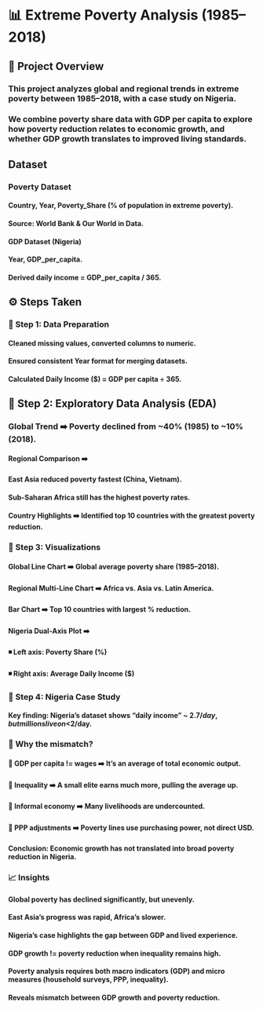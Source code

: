 #  📊 Extreme Poverty Analysis (1985–2018)
## 📌 Project Overview
### This project analyzes global and regional trends in extreme poverty between 1985–2018, with a case study on Nigeria.
### We combine poverty share data with GDP per capita to explore how poverty reduction relates to economic growth, and whether GDP growth translates to improved living standards.


## Dataset

### Poverty Dataset

#### Country, Year, Poverty_Share (% of population in extreme poverty).

#### Source: World Bank & Our World in Data.

#### GDP Dataset (Nigeria)

#### Year, GDP_per_capita.

#### Derived daily income = GDP_per_capita / 365.



## ⚙️ Steps Taken


### 🔹 Step 1: Data Preparation

#### Cleaned missing values, converted columns to numeric.

#### Ensured consistent Year format for merging datasets.

#### Calculated Daily Income ($) = GDP per capita ÷ 365.


## 🔹 Step 2: Exploratory Data Analysis (EDA)

### Global Trend ➡️ Poverty declined from ~40% (1985) to ~10% (2018).

#### Regional Comparison ➡️

#### East Asia reduced poverty fastest (China, Vietnam).

#### Sub-Saharan Africa still has the highest poverty rates.

#### Country Highlights ➡️ Identified top 10 countries with the greatest poverty reduction.


### 🔹 Step 3: Visualizations

#### Global Line Chart ➡️ Global average poverty share (1985–2018).

#### Regional Multi-Line Chart ➡️ Africa vs. Asia vs. Latin America.

#### Bar Chart ➡️ Top 10 countries with largest % reduction.

#### Nigeria Dual-Axis Plot ➡️

#### ◾ Left axis: Poverty Share (%)

#### ◾ Right axis: Average Daily Income ($)


### 🔹 Step 4: Nigeria Case Study

#### Key finding: Nigeria’s dataset shows “daily income”  ~ $2.7/day, but millions live on <$2/day.

###  🔹 Why the mismatch?

#### 🔹 GDP per capita != wages ➡️ It’s an average of total economic output.

#### 🔹 Inequality ➡️ A small elite earns much more, pulling the average up.

#### 🔹 Informal economy ➡️ Many livelihoods are undercounted.

#### 🔹 PPP adjustments ➡️ Poverty lines use purchasing power, not direct USD.

#### Conclusion: Economic growth has not translated into broad poverty reduction in Nigeria.


### 📈 Insights

#### Global poverty has declined significantly, but unevenly.

#### East Asia’s progress was rapid, Africa’s slower.

#### Nigeria’s case highlights the gap between GDP and lived experience.

#### GDP growth != poverty reduction when inequality remains high.

#### Poverty analysis requires both macro indicators (GDP) and micro measures (household surveys, PPP, inequality).

#### Reveals mismatch between GDP growth and poverty reduction.
